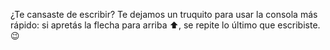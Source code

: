 ¿Te cansaste de escribir? Te dejamos un truquito para usar la consola más rápido: si apretás la flecha para arriba :arrow_up:, se repite lo último que escribiste. :wink: